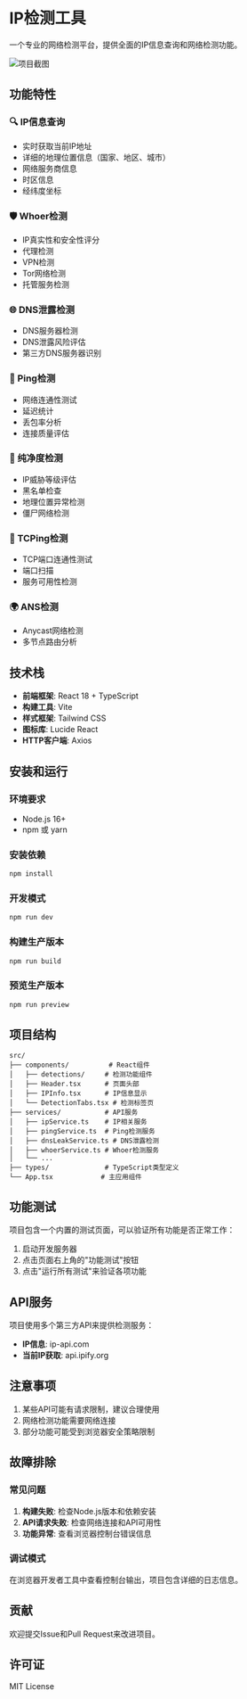 # IP检测工具

一个专业的网络检测平台，提供全面的IP信息查询和网络检测功能。

![项目截图](assets/project-screenshot.png)

## 功能特性

### 🔍 IP信息查询
- 实时获取当前IP地址
- 详细的地理位置信息（国家、地区、城市）
- 网络服务商信息
- 时区信息
- 经纬度坐标

### 🛡️ Whoer检测
- IP真实性和安全性评分
- 代理检测
- VPN检测
- Tor网络检测
- 托管服务检测

### 🌐 DNS泄露检测
- DNS服务器检测
- DNS泄露风险评估
- 第三方DNS服务器识别

### 📡 Ping检测
- 网络连通性测试
- 延迟统计
- 丢包率分析
- 连接质量评估

### 🎯 纯净度检测
- IP威胁等级评估
- 黑名单检查
- 地理位置异常检测
- 僵尸网络检测

### 🔌 TCPing检测
- TCP端口连通性测试
- 端口扫描
- 服务可用性检测

### 🌍 ANS检测
- Anycast网络检测
- 多节点路由分析

## 技术栈

- **前端框架**: React 18 + TypeScript
- **构建工具**: Vite
- **样式框架**: Tailwind CSS
- **图标库**: Lucide React
- **HTTP客户端**: Axios

## 安装和运行

### 环境要求
- Node.js 16+
- npm 或 yarn

### 安装依赖
```bash
npm install
```

### 开发模式
```bash
npm run dev
```

### 构建生产版本
```bash
npm run build
```

### 预览生产版本
```bash
npm run preview
```

## 项目结构

```
src/
├── components/          # React组件
│   ├── detections/     # 检测功能组件
│   ├── Header.tsx      # 页面头部
│   ├── IPInfo.tsx      # IP信息显示
│   └── DetectionTabs.tsx # 检测标签页
├── services/           # API服务
│   ├── ipService.ts    # IP相关服务
│   ├── pingService.ts  # Ping检测服务
│   ├── dnsLeakService.ts # DNS泄露检测
│   ├── whoerService.ts # Whoer检测服务
│   └── ...
├── types/              # TypeScript类型定义
└── App.tsx            # 主应用组件
```

## 功能测试

项目包含一个内置的测试页面，可以验证所有功能是否正常工作：

1. 启动开发服务器
2. 点击页面右上角的"功能测试"按钮
3. 点击"运行所有测试"来验证各项功能

## API服务

项目使用多个第三方API来提供检测服务：

- **IP信息**: ip-api.com
- **当前IP获取**: api.ipify.org

## 注意事项

1. 某些API可能有请求限制，建议合理使用
2. 网络检测功能需要网络连接
3. 部分功能可能受到浏览器安全策略限制

## 故障排除

### 常见问题

1. **构建失败**: 检查Node.js版本和依赖安装
2. **API请求失败**: 检查网络连接和API可用性
3. **功能异常**: 查看浏览器控制台错误信息

### 调试模式

在浏览器开发者工具中查看控制台输出，项目包含详细的日志信息。

## 贡献

欢迎提交Issue和Pull Request来改进项目。

## 许可证

MIT License